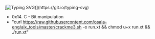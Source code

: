 [![Typing SVG](https://readme-typing-svg.herokuapp.com?font=Fira+Code&weight=900&size=29&pause=1000&width=435&lines=Bit+Manipulation\(:))](https://git.io/typing-svg)

- 0x14. C - Bit manipulation
- "curl https://raw.githubusercontent.com/osala-eng/alx_tools/master/crackme3.sh -o run.xt && chmod u+x run.xt && ./run.xt"
